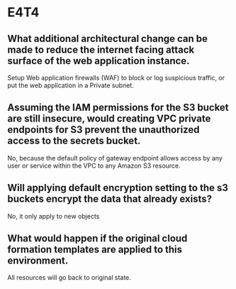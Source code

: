 # E4T4

## What additional architectural change can be made to reduce the internet facing attack surface of the web application instance.

Setup Web application firewalls (WAF) to block or log suspicious traffic, or put the web application in a Private subnet.

## Assuming the IAM permissions for the S3 bucket are still insecure, would creating VPC private endpoints for S3 prevent the unauthorized access to the secrets bucket.

No, because the default policy of gateway endpoint allows access by any user or service within the VPC to any Amazon S3 resource.

## Will applying default encryption setting to the s3 buckets encrypt the data that already exists?

No, it only apply to new objects

## What would happen if the original cloud formation templates are applied to this environment.

All resources will go back to original state.